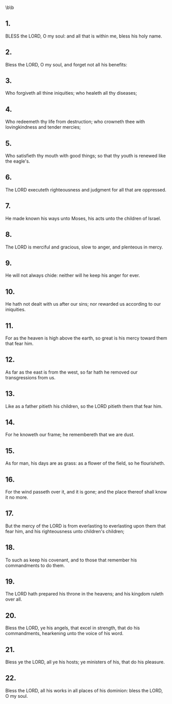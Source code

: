 \b\b
## 1.
BLESS the LORD, O my soul: and all that is within me, bless his holy name.
## 2.
Bless the LORD, O my soul, and forget not all his benefits:
## 3.
Who forgiveth all thine iniquities; who healeth all thy diseases;
## 4.
Who redeemeth thy life from destruction; who crowneth thee with lovingkindness and tender mercies;
## 5.
Who satisfieth thy mouth with good things; so that thy youth is renewed like the eagle's.
## 6.
The LORD executeth righteousness and judgment for all that are oppressed.
## 7.
He made known his ways unto Moses, his acts unto the children of Israel.
## 8.
The LORD is merciful and gracious, slow to anger, and plenteous in mercy.
## 9.
He will not always chide: neither will he keep his anger for ever.
## 10.
He hath not dealt with us after our sins; nor rewarded us according to our iniquities.
## 11.
For as the heaven is high above the earth, so great is his mercy toward them that fear him.
## 12.
As far as the east is from the west, so far hath he removed our transgressions from us.
## 13.
Like as a father pitieth his children, so the LORD pitieth them that fear him.
## 14.
For he knoweth our frame; he remembereth that we are dust.
## 15.
As for man, his days are as grass: as a flower of the field, so he flourisheth.
## 16.
For the wind passeth over it, and it is gone; and the place thereof shall know it no more.
## 17.
But the mercy of the LORD is from everlasting to everlasting upon them that fear him, and his righteousness unto children's children;
## 18.
To such as keep his covenant, and to those that remember his commandments to do them.
## 19.
The LORD hath prepared his throne in the heavens; and his kingdom ruleth over all.
## 20.
Bless the LORD, ye his angels, that excel in strength, that do his commandments, hearkening unto the voice of his word.
## 21.
Bless ye the LORD, all ye his hosts; ye ministers of his, that do his pleasure.
## 22.
Bless the LORD, all his works in all places of his dominion: bless the LORD, O my soul.
